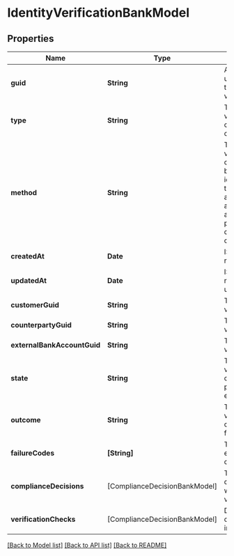 # IdentityVerificationBankModel

## Properties
Name | Type | Description | Notes
------------ | ------------- | ------------- | -------------
**guid** | **String** | Auto-generated unique identifier for the identity verification. | [optional] 
**type** | **String** | The identity verification type; one of kyc, bank_account, or counterparty. | [optional] 
**method** | **String** | The identity verification method; one of business_registration, id_and_selfie, tax_id_and_selfie, attested, attested_ownership, account_ownership, plaid_identity_match, document_submission, or watchlists. | [optional] 
**createdAt** | **Date** | ISO8601 datetime the record was created at. | [optional] 
**updatedAt** | **Date** | ISO8601 datetime the record was last updated at. | [optional] 
**customerGuid** | **String** | The identity verification&#39;s identifier. | [optional] 
**counterpartyGuid** | **String** | The identity verification&#39;s identifier. | [optional] 
**externalBankAccountGuid** | **String** | The identity verification&#39;s identifier. | [optional] 
**state** | **String** | The identity verification state; one of storing, waiting, pending, reviewing, expired, or completed. | [optional] 
**outcome** | **String** | The identity verification outcome; one of passed or failed. | [optional] 
**failureCodes** | **[String]** | The reason codes explaining the outcome. | [optional] 
**complianceDecisions** | [ComplianceDecisionBankModel] | The compliance decisions associated with the identity verification. | [optional] 
**verificationChecks** | [ComplianceDecisionBankModel] | Deprecated; use compliance_decisions instead. | [optional] 

[[Back to Model list]](../README.md#documentation-for-models) [[Back to API list]](../README.md#documentation-for-api-endpoints) [[Back to README]](../README.md)



